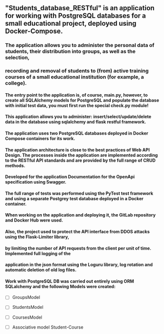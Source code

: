 ## "Students_database_RESTful" is an application for working with PostgreSQL databases for a small educational project, deployed using Docker-Compose.



### The application allows you to administer the personal data of students, their distribution into groups, as well as the selection,
### recording and removal of students to (from) active training courses of a small educational institution (for example, a college).


#### The entry point to the application is, of course, main.py, however, to create all SQLAlchemy models for PostgreSQL and populate the database with initial test data, you must first run the special check.py module!
#### This application allows you to administer: insert/select/update/delete data in the database using sqlalchemy and flask restful framework.
#### The application uses two PostgreSQL databases deployed in Docker Compose containers for its work.
#### The application architecture is close to the best practices of Web API Design. The processes inside the application are implemented according to the RESTful API standards and are provided by the full range of CRUD methods.


#### Developed for the application Documentation for the OpenApi specification using Swagger.
#### The full range of tests was performed using the PyTest test framework and using a separate Postgrey test database deployed in a Docker container.
#### When working on the application and deploying it, the GitLab repository and Docker Hub were used.


#### Also, the project used to protect the API interface from DDOS attacks using the Flask-Limiter library,
#### by limiting the number of API requests from the client per unit of time. Implemented full logging of the
#### application in the json format using the Loguru library, log rotation and automatic deletion of old log files.


#### Work with PostgreSQL DB was carried out entirely using ORM SQLalchemy and the following Models were created:

- [ ] GroupsModel
- [ ] StudentsModel
- [ ] CoursesModel
- [ ] Associative model Student-Course

